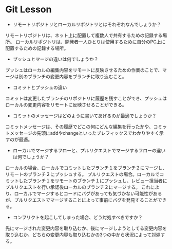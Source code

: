# Git Lesson

 * リモートリポジトリとローカルリポジトリとはそれぞれなんでしょうか？

リモートリポジトリは、ネット上に配置して複数人で共有するための記録する場所。
ローカルリポジトリは、開発者一人ひとりは使用するために自分のPC上に配置するための記録する場所。

 * プッシュとマージの違いは何でしょうか？

プッシュはローカルの編集内容をリモートに反映させるための作業のことで、マージは別のブランチの変更内容をブランチに取り込むこと。

 * コミットとプッシュの違い

コミットは変更したブランチのリポジトリに履歴を残すことができ、プッシュはローカルの変更内容をリモートに反映させることができる。

 * コミットのメッセージはどのように書いてあげるのが最適でしょうか？

コミットメッセージは、その履歴でどこの何にどんな編集を行ったかや、コミットメッセージの先頭にaddやchangeといったブレフィックスでわかりやすく示すのが最適。

 * ローカルでマージするフローと、プルリクエストでマージするフローの違いは何でしょうか？

ローカルの場合、ローカルでコミットしたブランチ１をブランチ２にマージし、リモートのブランチ２にプッシュする。
プルリクエストの場合。ローカルでコミットしたブランチ１をリモートのブランチ１にプッシュし、レビュー担当者にプルリクエストを行い承認後ローカルのブランチ２にマージする。
これにより、ローカルでマージするとコードにバグがあっても気づかない可能性があるが、プルリクエストでマージすることによって事前にバグを発見することができる。

 * コンフリクトを起こしてしまった場合、どう対処すべきですか？

先にマージされた変更内容を取り込むか、後にマージしようとしてる変更内容を取り込むか、どちらの変更内容も取り込むかの3つの中から状況によって対処する。